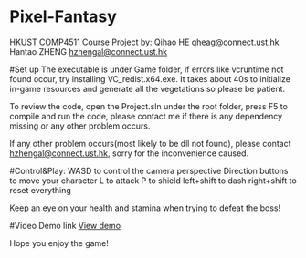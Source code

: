 # Pixel-Fantasy

HKUST COMP4511 Course Project by:
Qihao HE qheag@connect.ust.hk
Hantao ZHENG hzhengal@connect.ust.hk

#Set up 
The executable is under Game folder, if errors like vcruntime not found occur, try installing VC_redist.x64.exe.
It takes about 40s to initialize in-game resources and generate all the vegetations so please be patient.

To review the code, open the Project.sln under the root folder, press F5 to compile and run the code,
please contact me if there is any dependency missing or any other problem occurs.

If any other problem occurs(most likely to be dll not found), please contact hzhengal@connect.ust.hk, sorry for the inconvenience caused.

#Control&Play:
WASD to control the camera perspective
Direction buttons to move your character
L to attack
P to shield
left+shift to dash
right+shift to reset everything

Keep an eye on your health and stamina when trying to defeat the boss!

#Video Demo link
[View demo](https://youtu.be/xe1Ckgb2zVg)

Hope you enjoy the game!
